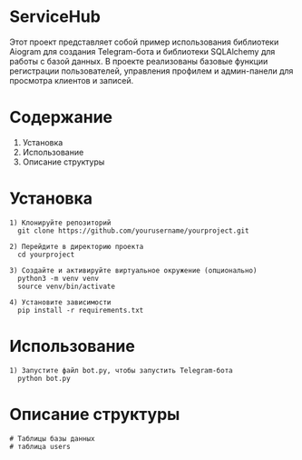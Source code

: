 # ServiceHub
  Этот проект представляет собой пример использования библиотеки Aiogram для создания Telegram-бота и библиотеки SQLAlchemy для работы с базой данных. В проекте реализованы базовые функции регистрации пользователей, управления профилем и админ-панели для     просмотра клиентов и записей.

# Содержание
  1) Установка
  2) Использование
  3) Описание структуры

  # Установка
    1) Клонируйте репозиторий
      git clone https://github.com/yourusername/yourproject.git

    2) Перейдите в директорию проекта
      cd yourproject

    3) Создайте и активируйте виртуальное окружение (опционально)
      python3 -m venv venv
      source venv/bin/activate

    4) Установите зависимости
      pip install -r requirements.txt

  # Использование
    1) Запустите файл bot.py, чтобы запустить Telegram-бота
      python bot.py

  # Описание структуры
    # Таблицы базы данных 
    # таблица users
